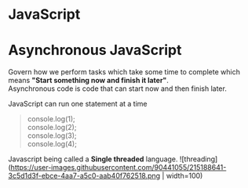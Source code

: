 # JavaScript
<h1>Asynchronous JavaScript</h1>

Govern how we perform tasks which take some time to complete which means <b>"Start something now and finish it later"</b>.<br>
Asynchronous code is code that can start now and then finish later.

JavaScript can run one statement at a time <br>
> console.log(1);<br>
> console.log(2);<br>
> console.log(3);<br>
> console.log(4);

Javascript being called a <b>Single threaded</b> language.
![threading](https://user-images.githubusercontent.com/90441055/215188641-3c5d1d3f-ebce-4aa7-a5c0-aab40f762518.png | width=100)
